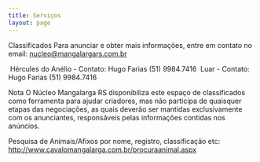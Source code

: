 ```yaml
---
title: Serviços
layout: page
---
```


Classificados
Para anunciar e obter mais informações, entre em contato no email: nucleo@mangalargars.com.br


<img class="photos-thumb image-zoom" src="{{site.baseurl}}/img/classificados/hercules_anelio.png" alt="">
Hércules do Anélio - Contato: Hugo Farias (51) 9984.7416

<img class="photos-thumb image-zoom" src="{{site.baseurl}}/img/classificados/luar_anelio.png" alt="">
Luar - Contato: Hugo Farias (51) 9984.7416

Nota
O Núcleo Mangalarga RS disponibiliza este espaço de classificados como ferramenta para ajudar criadores, mas não participa de quaisquer etapas das negociações, as quais deverão ser mantidas exclusivamente com os anunciantes, responsáveis pelas informações contidas nos anúncios.


Pesquisa de Animais/Afixos por nome, registro, classificação etc:
http://www.cavalomangalarga.com.br/procuraanimal.aspx

